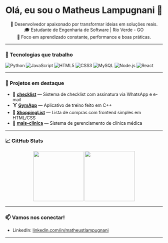 <h1 align="center">Olá, eu sou o Matheus Lampugnani 👋</h1>

<p align="center">
  🚀 Desenvolvedor apaixonado por transformar ideias em soluções reais.<br>
  🎓 Estudante de Engenharia de Software | Rio Verde - GO<br>
  🧠 Foco em aprendizado constante, performance e boas práticas.
</p>

---

### 🧰 Tecnologias que trabalho

![Python](https://img.shields.io/badge/-Python-3776AB?style=flat&logo=python&logoColor=white)
![JavaScript](https://img.shields.io/badge/-JavaScript-F7DF1E?style=flat&logo=javascript&logoColor=black)
![HTML5](https://img.shields.io/badge/-HTML5-E34F26?style=flat&logo=html5&logoColor=white)
![CSS3](https://img.shields.io/badge/-CSS3-1572B6?style=flat&logo=css3&logoColor=white)
![MySQL](https://img.shields.io/badge/-MySQL-4479A1?style=flat&logo=mysql&logoColor=white)
![Node.js](https://img.shields.io/badge/-Node.js-339933?style=flat&logo=node.js&logoColor=white)
![React](https://img.shields.io/badge/-React-61DAFB?style=flat&logo=react&logoColor=black)

---

### 📌 Projetos em destaque

- 🔧 **[checklist](https://github.com/MatheusTLampugnani/checklist)** — Sistema de checklist com assinatura via WhatsApp e e-mail  
- 🏋️ **[GymApp](https://github.com/MatheusTLampugnani/GymApp)** — Aplicativo de treino feito em C++  
- 🛒 **[ShoppingList](https://github.com/MatheusTLampugnani/ShoppingList)** — Lista de compras com frontend simples em HTML/CSS  
- 🏥 **[mais-clinica](https://github.com/MatheusTLampugnani/mais-clinica)** — Sistema de gerenciamento de clínica médica  

---

### 📈 GitHub Stats

<p align="center">
  <img src="https://github-readme-stats.vercel.app/api?username=MatheusTLampugnani&show_icons=true&theme=github_dark" height="160"/>
  <img src="https://github-readme-stats.vercel.app/api/top-langs/?username=MatheusTLampugnani&layout=compact&theme=github_dark" height="160"/>
</p>

---

### 📫 Vamos nos conectar!

- LinkedIn: [linkedin.com/in/matheustlampugnani](https://linkedin.com/in/matheustlampugnani)

---
